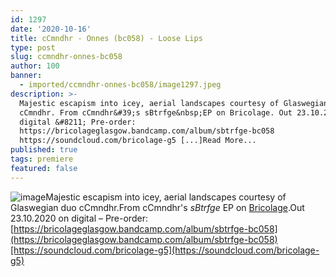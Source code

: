 ```yaml
---
id: 1297
date: '2020-10-16'
title: cCmndhr - Onnes (bc058) - Loose Lips
type: post
slug: ccmndhr-onnes-bc058
author: 100
banner:
  - imported/ccmndhr-onnes-bc058/image1297.jpeg
description: >-
  Majestic escapism into icey, aerial landscapes courtesy of Glaswegian duo
  cCmndhr. From cCmndhr&#39;s sBtrfge&nbsp;EP on Bricolage. Out 23.10.2020 on
  digital &#8211; Pre-order:
  https://bricolageglasgow.bandcamp.com/album/sbtrfge-bc058
  https://soundcloud.com/bricolage-g5 [...]Read More...
published: true
tags: premiere
featured: false
---
```

![image](../imported/ccmndhr-onnes-bc058/image1297.jpeg)Majestic escapism into icey, aerial landscapes courtesy of Glaswegian duo cCmndhr.From cCmndhr's _sBtrfge_ EP on [Bricolage](https://bricolageglasgow.bandcamp.com/).Out 23.10.2020 on digital – Pre-order: [https://bricolageglasgow.bandcamp.com/album/sbtrfge-bc058](https://bricolageglasgow.bandcamp.com/album/sbtrfge-bc058)[https://soundcloud.com/bricolage-g5](https://soundcloud.com/bricolage-g5)